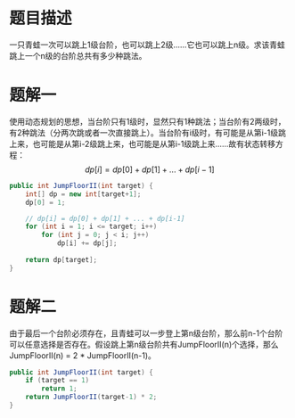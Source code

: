 # 题目描述

一只青蛙一次可以跳上1级台阶，也可以跳上2级……它也可以跳上n级。求该青蛙跳上一个n级的台阶总共有多少种跳法。

# 题解一

使用动态规划的思想，当台阶只有1级时，显然只有1种跳法；当台阶有2两级时，有2种跳法（分两次跳或者一次直接跳上）。当台阶有i级时，有可能是从第i-1级跳上来，也可能是从第i-2级跳上来，也可能是从第i-1级跳上来......故有状态转移方程：
$$
dp[i] = dp[0] + dp[1] + ... + dp[i-1]
$$


```java
public int JumpFloorII(int target) {
    int[] dp = new int[target+1];
    dp[0] = 1;

    // dp[i] = dp[0] + dp[1] + ... + dp[i-1]
    for (int i = 1; i <= target; i++)
        for (int j = 0; j < i; j++)
            dp[i] += dp[j];
    
    return dp[target];
}
```

# 题解二

由于最后一个台阶必须存在，且青蛙可以一步登上第n级台阶，那么前n-1个台阶可以任意选择是否存在。假设跳上第n级台阶共有JumpFloorII(n)个选择，那么JumpFloorII(n) = 2 * JumpFloorII(n-1)。

```java
public int JumpFloorII(int target) {
    if (target == 1)
        return 1;
    return JumpFloorII(target-1) * 2;
}
```
